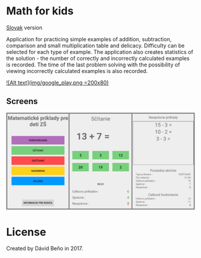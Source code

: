 # Math for kids

[Slovak](README.sk.md) version

Application for practicing simple examples of addition, subtraction, comparison and small multiplication table and delicacy.
Difficulty can be selected for each type of example.
The application also creates statistics of the solution - the number of correctly and incorrectly calculated examples is recorded.
The time of the last problem solving with the possibility of viewing incorrectly calculated examples is also recorded.

[![Alt text](img/google_play.png =200x80)](https://play.google.com/store/apps/details?id=david.matematickepriklady)

## Screens

![Alt text](img/math_app_sk.jpg?raw=true "Screens")


# License
Created by Dávid Beňo in 2017. 
